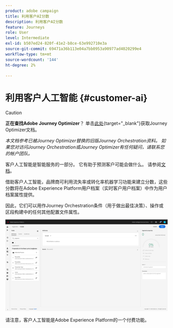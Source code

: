 ```yaml
---
product: adobe campaign
title: 利用客户AI分数
description: 利用客户AI分数
feature: Journeys
role: User
level: Intermediate
exl-id: b507ed24-820f-41e2-b8ce-63e992710e3a
source-git-commit: 69471a36b113e04a7bb0953a90977ad4020299e4
workflow-type: tm+mt
source-wordcount: '144'
ht-degree: 2%

---
```


# 利用客户人工智能 {#customer-ai}


>[!CAUTION]
>
>**正在查找Adobe Journey Optimizer**？ 单击[此处](https://experienceleague.adobe.com/zh-hans/docs/journey-optimizer/using/ajo-home){target="_blank"}获取Journey Optimizer文档。
>
>
>_本文档参考已被Journey Optimizer替换的旧版Journey Orchestration资料。 如果您对访问Journey Orchestration或Journey Optimizer有任何疑问，请联系您的帐户团队。_


客户人工智能是智能服务的一部分。 它有助于预测客户可能会做什么。 请参阅[文档](https://experienceleague.adobe.com/docs/experience-platform/intelligent-services/customer-ai/overview.html?lang=zh-Hans)。

借助客户人工智能，品牌商可利用流失率或转化率机器学习功能来建立分数，这些分数将在Adobe Experience Platform用户档案（实时客户用户档案）中作为用户档案属性提供。

因此，它们可以用作Journey Orchestration条件（用于做出最佳决策）、操作或区段构建中的任何其他配置文件属性。

![](../assets/customer-ai.png)

请注意，客户人工智能是Adobe Experience Platform的一个付费功能。

